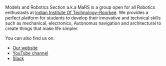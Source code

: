 Models and Robotics Section a.k.a MaRS is a group open for all Robotics enthusiasts at [Indian Institute Of Technology–Roorkee](https://www.iitr.ac.in).
We provides a perfect platform for students to develop their innovative and technical skills such as mechanical, electronics, Autonomus navigation and 
architectural to create things that make life simpler.

You can also find us on:

- [Our website](https://mars.iitr.ac.in/)
- [YouTube channel](https://www.youtube.com/channel/UCpmWMaJXu_j6YTIH8905V9Q)
- [Slack](https://marsiitroorkee.slack.com/archives/C03VALQK1R7)
